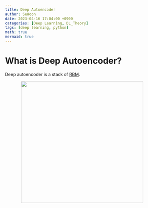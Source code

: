 ```yaml
---
title: Deep Autoencoder
author: SeHoon
date: 2023-04-16 17:04:00 +0900
categories: [Deep Learning, DL_Theory]
tags: [deep learning, python]
math: true
mermaid: true
---
```


# What is Deep Autoencoder?
Deep autoencoder is a stack of [RBM](https://csh970605.github.io/posts/RBM/).
<center>
<img src="https://user-images.githubusercontent.com/28240052/232394498-58fe514d-89a0-4e0c-8653-945a848490e3.png" width=400>
</center>